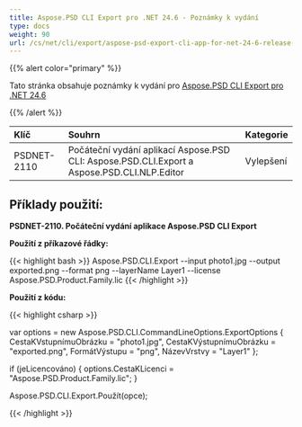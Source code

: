 ```yaml
---
title: Aspose.PSD CLI Export pro .NET 24.6 - Poznámky k vydání
type: docs
weight: 90
url: /cs/net/cli/export/aspose-psd-export-cli-app-for-net-24-6-release-notes/
---
```


{{% alert color="primary" %}}

Tato stránka obsahuje poznámky k vydání pro [Aspose.PSD CLI Export pro .NET 24.6](https://www.nuget.org/packages/Aspose.PSD.CLI.Export/)

{{% /alert %}}

| **Klíč**     | **Souhrn**                                                                                 | **Kategorie** |
|:------------|:--------------------------------------------------------------------------------------------|:-------------|
| PSDNET-2110 | Počáteční vydání aplikací Aspose.PSD CLI: Aspose.PSD.CLI.Export a Aspose.PSD.CLI.NLP.Editor |  Vylepšení |


## **Příklady použití:**

**PSDNET-2110. Počáteční vydání aplikace Aspose.PSD CLI Export**

**Použití z příkazové řádky:**

{{< highlight bash >}}
Aspose.PSD.CLI.Export --input photo1.jpg --output exported.png --format png --layerName Layer1 --license Aspose.PSD.Product.Family.lic
{{< /highlight >}}

**Použití z kódu:**

{{< highlight csharp >}}

var options = new Aspose.PSD.CLI.CommandLineOptions.ExportOptions
{
    CestaKVstupnímuObrázku = "photo1.jpg",
    CestaKVýstupnímuObrázku = "exported.png",
    FormátVýstupu = "png",
    NázevVrstvy = "Layer1"
};


if (jeLicencováno)
{
    options.CestaKLicenci = "Aspose.PSD.Product.Family.lic";
}

Aspose.PSD.CLI.Export.Použít(opce);

{{< /highlight >}}

